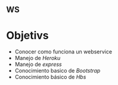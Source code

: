 ## WS 

# Objetivs

* Conocer como funciona un webservice
* Manejo de *Heroku*
* Manejo de *express* 
* Conocimiento basico de *Bootstrap*
* Conocimiento básico de *Hbs*